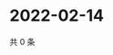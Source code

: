 # 2022-02-14

共 0 条

<!-- BEGIN WEIBO -->
<!-- 最后更新时间 Mon Feb 14 2022 01:07:59 GMT+0800 (China Standard Time) -->

<!-- END WEIBO -->
